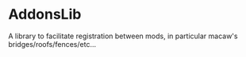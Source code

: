 # AddonsLib
A library to facilitate registration between mods, in particular macaw's bridges/roofs/fences/etc...
